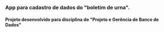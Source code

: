 ### App para cadastro de dados do "boletim de urna".  
#### Projeto desenvolvido para disciplina de "Projeto e Gerência de Banco de Dados"
